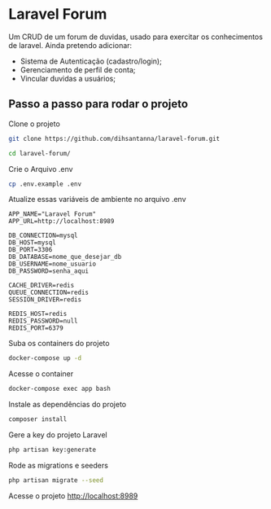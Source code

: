 # Laravel Forum

Um CRUD de um forum de duvidas, usado para exercitar os conhecimentos de laravel.
Ainda pretendo adicionar:
- Sistema de Autenticação (cadastro/login);
- Gerenciamento de perfil de conta;
- Vincular duvidas a usuários;

## Passo a passo para rodar o projeto
Clone o projeto
```sh
git clone https://github.com/dihsantanna/laravel-forum.git
```

```sh
cd laravel-forum/
```


Crie o Arquivo .env
```sh
cp .env.example .env
```


Atualize essas variáveis de ambiente no arquivo .env
```dosini
APP_NAME="Laravel Forum"
APP_URL=http://localhost:8989

DB_CONNECTION=mysql
DB_HOST=mysql
DB_PORT=3306
DB_DATABASE=nome_que_desejar_db
DB_USERNAME=nome_usuario
DB_PASSWORD=senha_aqui

CACHE_DRIVER=redis
QUEUE_CONNECTION=redis
SESSION_DRIVER=redis

REDIS_HOST=redis
REDIS_PASSWORD=null
REDIS_PORT=6379
```


Suba os containers do projeto
```sh
docker-compose up -d
```


Acesse o container
```sh
docker-compose exec app bash
```


Instale as dependências do projeto
```sh
composer install
```


Gere a key do projeto Laravel
```sh
php artisan key:generate
```

Rode as migrations e seeders
```sh
php artisan migrate --seed
```


Acesse o projeto
[http://localhost:8989](http://localhost:8989)

